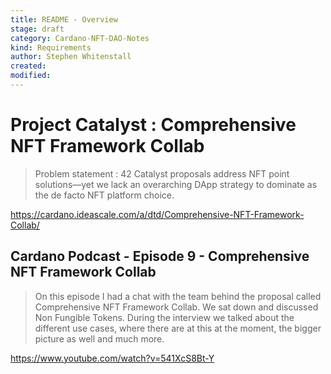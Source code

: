 ```yaml
---
title: README - Overview
stage: draft
category: Cardano-NFT-DAO-Notes
kind: Requirements
author: Stephen Whitenstall
created: 
modified: 
---
```


# Project Catalyst : Comprehensive NFT Framework Collab
> Problem statement : 42 Catalyst proposals address NFT point solutions—yet we lack an overarching DApp strategy to dominate as the de facto NFT platform choice.

https://cardano.ideascale.com/a/dtd/Comprehensive-NFT-Framework-Collab/


## Cardano Podcast - Episode 9 - Comprehensive NFT Framework Collab
> On this episode I had a chat with the team behind the proposal called Comprehensive NFT Framework Collab. We sat down and discussed  Non Fungible Tokens. During the interview we talked about the different use cases, where there are at this at the moment, the bigger picture as well and much more. 

https://www.youtube.com/watch?v=541XcS8Bt-Y
